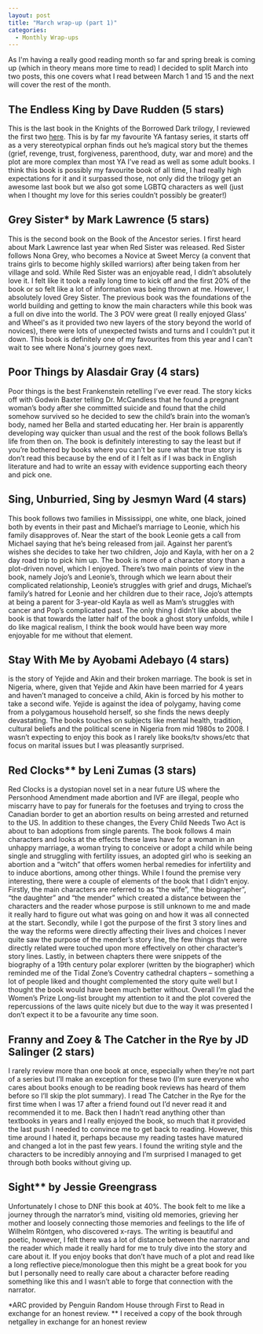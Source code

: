 ```yaml
---
layout: post
title: "March wrap-up (part 1)"
categories:
  - Monthly Wrap-ups 
---
```


As I'm having a really good reading month so far and spring break is coming up (which in theory means more time to read) I decided to split March into two posts, this one covers what I read between March 1 and 15 and the next will cover the rest of the month. 

## The Endless King by Dave Rudden (5 stars)

This is the last book in the Knights of the Borrowed Dark trilogy, I reviewed the first two [here](https://jamiecayley.github.io/books/favourites/2017/12/29/welcome-and-favourites.html). This is by far my favourite YA fantasy series, it starts off as a very stereotypical orphan finds out he’s magical story but the themes (grief, revenge, trust, forgiveness, parenthood, duty, war and more) and the plot are more complex than most YA I’ve read as well as some adult books. I think this book is possibly my favourite book of all time, I had really high expectations for it and it surpassed those, not only did the trilogy get an awesome last book but we also got some LGBTQ characters as well (just when I thought my love for this series couldn’t possibly be greater!) 

## Grey Sister* by Mark Lawrence (5 stars)

This is the second book on the Book of the Ancestor series. I first heard about Mark Lawrence last year when Red Sister was released. Red Sister follows Nona Grey, who becomes a Novice at Sweet Mercy (a convent that trains girls to become highly skilled warriors) after being taken from her village and sold. While Red Sister was an enjoyable read, I didn’t absolutely love it. I felt like it took a really long time to kick off and the first 20% of the book or so felt like a lot of information was being thrown at me. However, I absolutely loved Grey Sister. The previous book was the foundations of the world building and getting to know the main characters while this book was a full on dive into the world. The 3 POV were great (I really enjoyed Glass' and Wheel's as it provided two new layers of the story beyond the world of novices), there were lots of unexpected twists and turns and I couldn't put it down. This book is definitely one of my favourites from this year and I can't wait to see where Nona's journey goes next.

## Poor Things by Alasdair Gray (4 stars)

Poor things is the best Frankenstein retelling I’ve ever read. The story kicks off with Godwin Baxter telling Dr. McCandless that he found a pregnant woman’s body after she committed suicide and found that the child somehow survived so he decided to sew the child’s brain into the woman’s body, named her Bella and started educating her. Her brain is apparently developing way quicker than usual and the rest of the book follows Bella’s life from then on. The book is definitely interesting to say the least but if you’re bothered by books where you can’t be sure what the true story is don’t read this because by the end of it I felt as if I was back in English literature and had to write an essay with evidence supporting each theory and pick one. 

## Sing, Unburried, Sing by Jesmyn Ward (4 stars)

This book follows two families in Mississippi, one white, one black, joined both by events in their past and Michael’s marriage to Leonie, which his family disapproves of. Near the start of the book Leonie gets a call from Michael saying that he’s being released from jail. Against her parent’s wishes she decides to take her two children, Jojo and Kayla, with her on a 2 day road trip to pick him up. The book is more of a character story than a plot-driven novel, which I enjoyed. There’s two main points of view in the book, namely Jojo’s and Leonie’s, through which we learn about their complicated relationship, Leonie’s struggles with grief and drugs, Michael’s family’s hatred for Leonie and her children due to their race, Jojo’s attempts at being a parent for 3-year-old Kayla as well as Mam’s struggles with cancer and Pop’s complicated past. The only thing I didn’t like about the book is that towards the latter half of the book a ghost story unfolds, while I do like magical realism, I think the book would have been way more enjoyable for me without that element.  

## Stay With Me by Ayobami Adebayo (4 stars)

is the story of Yejide and Akin and their broken marriage. The book is set in Nigeria, where, given that Yejide and Akin have been married for 4 years and haven’t managed to conceive a child, Akin is forced by his mother to take a second wife. Yejide is against the idea of polygamy, having come from a polygamous household herself, so she finds the news deeply devastating. The books touches on subjects like mental health, tradition, cultural beliefs and the political scene in Nigeria from mid 1980s to 2008. I wasn’t expecting to enjoy this book as I rarely like books/tv shows/etc that focus on marital issues but I was pleasantly surprised.

## Red Clocks** by Leni Zumas (3 stars)

Red Clocks is a dystopian novel set in a near future US where the Personhood Amendment made abortion and IVF are illegal, people who miscarry have to pay for funerals for the foetuses and trying to cross the Canadian border to get an abortion results on being arrested and returned to the US. In addition to these changes, the Every Child Needs Two Act is about to ban adoptions from single parents. The book follows 4 main characters and looks at the effects these laws have for a woman in an unhappy marriage, a woman trying to conceive or adopt a child while being single and struggling with fertility issues, an adopted girl who is seeking an abortion and a “witch” that offers women herbal remedies for infertility and to induce abortions, among other things. While I found the premise very interesting, there were a couple of elements of the book that I didn’t enjoy. Firstly, the main characters are referred to as “the wife”, “the biographer”, “the daughter” and “the mender” which created a distance between the characters and the reader whose purpose is still unknown to me and made it really hard to figure out what was going on and how it was all connected at the start. Secondly, while I got the purpose of the first 3 story lines and the way the reforms were directly affecting their lives and choices I never quite saw the purpose of the mender’s story line, the few things that were directly related were touched upon more effectively on other character’s story lines. Lastly, in between chapters there were snippets of the biography of a 19th century polar explorer (written by the biographer) which reminded me of the Tidal Zone’s Coventry cathedral chapters – something a lot of people liked and thought complemented the story quite well but I thought the book would have been much better without. Overall I’m glad the Women’s Prize Long-list brought my attention to it and the plot covered the repercussions of the laws quite nicely but due to the way it was presented I don’t expect it to be a favourite any time soon.

## Franny and Zoey & The Catcher in the Rye by JD Salinger (2 stars)

I rarely review more than one book at once, especially when they’re not part of a series but I’ll make an exception for these two (I’m sure everyone who cares about books enough to be reading book reviews has heard of them before so I’ll skip the plot summary). I read The Catcher in the Rye for the first time when I was 17 after a friend found out I’d never read it and recommended it to me. Back then I hadn’t read anything other than textbooks in years and I really enjoyed the book, so much that it provided the last push I needed to convince me to get back to reading. However, this time around I hated it, perhaps because my reading tastes have matured and changed a lot in the past few years. I found the writing style and the characters to be incredibly annoying and I’m surprised I managed to get through both books without giving up. 

## Sight** by Jessie Greengrass 

Unfortunately I chose to DNF this book at 40%. The book felt to me like a journey through the narrator’s mind, visiting old memories, grieving her mother and loosely connecting those memories and feelings to the life of Wilhelm Röntgen, who discovered x-rays. The writing is beautiful and poetic, however, I felt there was a lot of distance between the narrator and the reader which made it really hard for me to truly dive into the story and care about it. If you enjoy books that don’t have much of a plot and read like a long reflective piece/monologue then this might be a great book for you but I personally need to really care about a character before reading something like this and I wasn’t able to forge that connection with the narrator. 

*ARC provided by Penguin Random House through First to Read in exchange for an honest review.
** I received a copy of the book through netgalley in exchange for an honest review
